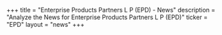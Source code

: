 +++
title = "Enterprise Products Partners L P (EPD) - News"
description = "Analyze the News for Enterprise Products Partners L P (EPD)"
ticker = "EPD"
layout = "news"
+++

